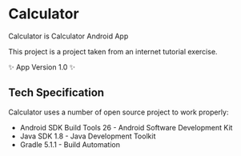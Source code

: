 # Calculator

Calculator is Calculator Android App

This project is a project taken from an internet tutorial exercise.

✨ App Version 1.0 ✨

## Tech Specification
Calculator uses a number of open source project to work properly:
- Android SDK Build Tools 26 - Android Software Development Kit
- Java SDK 1.8 - Java Development Toolkit
- Gradle 5.1.1 - Build Automation
